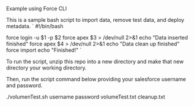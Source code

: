 Example using Force CLI

This is a sample bash script to import data, remove test data, and deploy metadata.
`
#!/bin/bash

force login -u $1 -p $2
force apex $3 > /dev/null 2>&1
echo "Data inserted finished"
force apex $4 > /dev/null 2>&1
echo "Data clean up finished"
force import
echo "Finished!"
`

To run the script, unzip this repo into a new directory and make that new directory your working directory.

Then, run the script command below providing your salesforce username and password.

./volumenTest.sh username password volumeTest.txt cleanup.txt 


